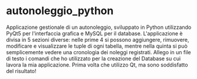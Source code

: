 # autonoleggio_python
Applicazione gestionale di un autonoleggio, sviluppato in Python utilizzando PyQt5 per l'interfaccia grafica e MySQL per il database. 
L'applicazione è divisa in 5 sezioni diverse: nelle prime 4 si possono aggiungere, rimuovere, modificare e visualizzare le tuple di ogni tabella, mentre nella quinta si può semplicemente vedere una cronologia dei noleggi registrati.
Allego in un file di testo i comandi che ho utilizzato per la creazione del Database su cui lavora la mia applicazione.
Prima volta che utilizzo Qt, ma sono soddisfatto del risultato!
